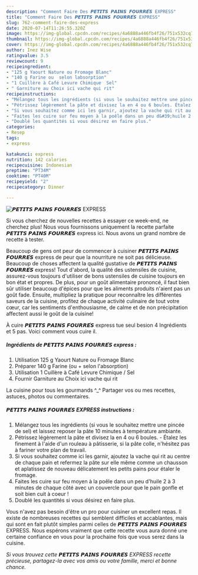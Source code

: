 ```yaml
---
description: "Comment Faire Des 𝙋𝙀𝙏𝙄𝙏𝙎 𝙋𝘼𝙄𝙉𝙎 𝙁𝙊𝙐𝙍𝙍𝙀́𝙎 EXPRESS"
title: "Comment Faire Des 𝙋𝙀𝙏𝙄𝙏𝙎 𝙋𝘼𝙄𝙉𝙎 𝙁𝙊𝙐𝙍𝙍𝙀́𝙎 EXPRESS"
slug: 762-comment-faire-des-express
date: 2020-07-14T11:26:55.320Z
image: https://img-global.cpcdn.com/recipes/4a6888a446fb4f26/751x532cq70/𝙋𝙀𝙏𝙄𝙏𝙎-𝙋𝘼𝙄𝙉𝙎-𝙁𝙊𝙐𝙍𝙍𝙀́𝙎-express-photo-principale-de-la-recette.jpg
thumbnail: https://img-global.cpcdn.com/recipes/4a6888a446fb4f26/751x532cq70/𝙋𝙀𝙏𝙄𝙏𝙎-𝙋𝘼𝙄𝙉𝙎-𝙁𝙊𝙐𝙍𝙍𝙀́𝙎-express-photo-principale-de-la-recette.jpg
cover: https://img-global.cpcdn.com/recipes/4a6888a446fb4f26/751x532cq70/𝙋𝙀𝙏𝙄𝙏𝙎-𝙋𝘼𝙄𝙉𝙎-𝙁𝙊𝙐𝙍𝙍𝙀́𝙎-express-photo-principale-de-la-recette.jpg
author: Inez Wise
ratingvalue: 3.5
reviewcount: 9
recipeingredient:
- "125 g Yaourt Nature ou Fromage Blanc"
- "140 g Farine ou  selon labsorption"
- "1 Cuillère à Café Levure Chimique  Sel"
- " Garniture au Choix ici vache qui rit"
recipeinstructions:
- "Mélangez tous les ingrédients (si vous le souhaitez mettre une pincée de sel) et laissez reposer la pâte 10 minutes à température ambiante."
- "Pétrissez légèrement la pâte et divisez la en 4 ou 6 boules. Étalez les finement à l&#39;aide d&#39;un rouleau à pâtisserie, si la pâte colle, n&#39;hésitez pas à fariner votre plan de travail."
- "Si vous souhaitez comme ici les garnir, ajoutez la vache qui rit au centre de chaque pain et refermez la pâte sur elle même comme un chausson et aplatissez de nouveau délicatement les petits pains pour étaler le fromage."
- "Faites les cuire sur feu moyen à la poêle dans un peu d&#39;huile 2 à 3 minutes de chaque côté avec un couvercle pour que le pain gonfle et soit bien cuit à coeur !"
- "Doublé les quantités si vous désirez en faire plus."
categories:
- Resep
tags:
- express

katakunci: express 
nutrition: 142 calories
recipecuisine: Indonesian
preptime: "PT34M"
cooktime: "PT40M"
recipeyield: "2"
recipecategory: Dinner

---
```



![𝙋𝙀𝙏𝙄𝙏𝙎 𝙋𝘼𝙄𝙉𝙎 𝙁𝙊𝙐𝙍𝙍𝙀́𝙎 EXPRESS](https://img-global.cpcdn.com/recipes/4a6888a446fb4f26/751x532cq70/𝙋𝙀𝙏𝙄𝙏𝙎-𝙋𝘼𝙄𝙉𝙎-𝙁𝙊𝙐𝙍𝙍𝙀́𝙎-express-photo-principale-de-la-recette.jpg)

Si vous cherchez de nouvelles recettes à essayer ce week-end, ne cherchez plus! Nous vous fournissons uniquement la recette parfaite 𝙋𝙀𝙏𝙄𝙏𝙎 𝙋𝘼𝙄𝙉𝙎 𝙁𝙊𝙐𝙍𝙍𝙀́𝙎 express ici. Nous avons un grand nombre de recette à tester.

Beaucoup de gens ont peur de commencer à cuisiner 𝙋𝙀𝙏𝙄𝙏𝙎 𝙋𝘼𝙄𝙉𝙎 𝙁𝙊𝙐𝙍𝙍𝙀́𝙎 express de peur que la nourriture ne soit pas délicieuse. Beaucoup de choses affectent la qualité gustative de 𝙋𝙀𝙏𝙄𝙏𝙎 𝙋𝘼𝙄𝙉𝙎 𝙁𝙊𝙐𝙍𝙍𝙀́𝙎 express! Tout d'abord, la qualité des ustensiles de cuisine, assurez-vous toujours d'utiliser de bons ustensiles de cuisine toujours en bon état et propres. De plus, pour un goût alimentaire prononcé, il faut bien sûr utiliser beaucoup d'épices pour que les aliments produits n'aient pas un goût fade. Ensuite, multipliez la pratique pour reconnaître les différentes saveurs de la cuisine, profitez de chaque activité culinaire de tout votre cœur, car les sentiments d'enthousiasme, de calme et de non précipitation affectent aussi le goût de la cuisine!

<!--inarticleads1-->

À cuire 𝙋𝙀𝙏𝙄𝙏𝙎 𝙋𝘼𝙄𝙉𝙎 𝙁𝙊𝙐𝙍𝙍𝙀́𝙎 express tue seul besion 4 Ingrédients et 5 pas. Voici comment vous cuire il.

##### Ingrédients de 𝙋𝙀𝙏𝙄𝙏𝙎 𝙋𝘼𝙄𝙉𝙎 𝙁𝙊𝙐𝙍𝙍𝙀́𝙎 express :

1. Utilisation 125 g Yaourt Nature ou Fromage Blanc
1. Préparer 140 g Farine (ou + selon l&#39;absorption)
1. Utilisation 1 Cuillère à Café Levure Chimique / Sel
1. Fournir  Garniture au Choix ici vache qui rit


La cuisine pour tous les gourmands ^_^ Partager vos ou mes recettes, astuces, photos ou commentaires. 

<!--inarticleads2-->

##### 𝙋𝙀𝙏𝙄𝙏𝙎 𝙋𝘼𝙄𝙉𝙎 𝙁𝙊𝙐𝙍𝙍𝙀́𝙎 EXPRESS instructions :

1. Mélangez tous les ingrédients (si vous le souhaitez mettre une pincée de sel) et laissez reposer la pâte 10 minutes à température ambiante.
1. Pétrissez légèrement la pâte et divisez la en 4 ou 6 boules. - Étalez les finement à l&#39;aide d&#39;un rouleau à pâtisserie, si la pâte colle, n&#39;hésitez pas à fariner votre plan de travail.
1. Si vous souhaitez comme ici les garnir, ajoutez la vache qui rit au centre de chaque pain et refermez la pâte sur elle même comme un chausson et aplatissez de nouveau délicatement les petits pains pour étaler le fromage.
1. Faites les cuire sur feu moyen à la poêle dans un peu d&#39;huile 2 à 3 minutes de chaque côté avec un couvercle pour que le pain gonfle et soit bien cuit à coeur !
1. Doublé les quantités si vous désirez en faire plus.




<!--inarticleads1-->

<p>
Vous n'avez pas besoin d'être un pro pour cuisiner un excellent repas. Il existe de nombreuses recettes qui semblent difficiles et accablantes, mais qui sont en fait plutôt simples parmi celles de 𝙋𝙀𝙏𝙄𝙏𝙎 𝙋𝘼𝙄𝙉𝙎 𝙁𝙊𝙐𝙍𝙍𝙀́𝙎 EXPRESS. Nous espérons vraiment que cette recette vous aura donné une certaine confiance en vous pour la prochaine fois que vous serez dans la cuisine.
</p>

<p>
<i>Si vous trouvez cette 𝙋𝙀𝙏𝙄𝙏𝙎 𝙋𝘼𝙄𝙉𝙎 𝙁𝙊𝙐𝙍𝙍𝙀́𝙎 EXPRESS recette précieuse, partagez-la avec vos amis ou votre famille, merci et bonne chance.</i>
</p>
